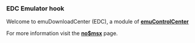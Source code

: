 ### EDC Emulator hook

Welcome to emuDownloadCenter (EDC), a module of [**emuControlCenter**](https://github.com/PhoenixInteractiveNL/emuControlCenter/wiki/)

For more information visit the [**no$msx**](https://github.com/PhoenixInteractiveNL/edc-masterhook/wiki/Emulator-nomsx#menu) page.
